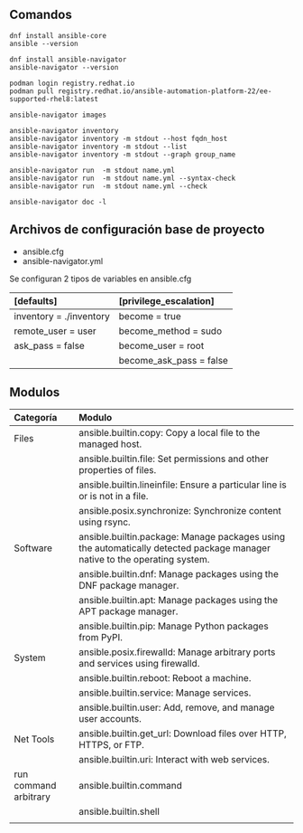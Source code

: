 ## Comandos

```
dnf install ansible-core
ansible --version

dnf install ansible-navigator
ansible-navigator --version

podman login registry.redhat.io
podman pull registry.redhat.io/ansible-automation-platform-22/ee-supported-rhel8:latest

ansible-navigator images

ansible-navigator inventory
ansible-navigator inventory -m stdout --host fqdn_host
ansible-navigator inventory -m stdout --list
ansible-navigator inventory -m stdout --graph group_name

ansible-navigator run  -m stdout name.yml
ansible-navigator run  -m stdout name.yml --syntax-check
ansible-navigator run  -m stdout name.yml --check

ansible-navigator doc -l

```

## Archivos de configuración base de proyecto

 - ansible.cfg
 - ansible-navigator.yml

 Se configuran 2 tipos de variables en ansible.cfg
 
 
| [defaults] | [privilege_escalation] |
|:---------- |:---------------------- |
| inventory = ./inventory | become = true |
| remote_user = user | become_method = sudo |
| ask_pass = false | become_user = root |
|               | become_ask_pass = false |

## Modulos

| Categoría | Modulo |
|:----------|:-------|
| Files | ansible.builtin.copy: Copy a local file to the managed host. |
| | ansible.builtin.file: Set permissions and other properties of files. |
| | ansible.builtin.lineinfile: Ensure a particular line is or is not in a file. |
| | ansible.posix.synchronize: Synchronize content using rsync. |
| Software | ansible.builtin.package: Manage packages using the automatically detected package manager native to the operating system. |
| | ansible.builtin.dnf: Manage packages using the DNF package manager. |
| | ansible.builtin.apt: Manage packages using the APT package manager. |
| | ansible.builtin.pip: Manage Python packages from PyPI. |
| System | ansible.posix.firewalld: Manage arbitrary ports and services using firewalld. |
| | ansible.builtin.reboot: Reboot a machine. |
| | ansible.builtin.service: Manage services. |
| | ansible.builtin.user: Add, remove, and manage user accounts. |
| Net Tools | ansible.builtin.get_url: Download files over HTTP, HTTPS, or FTP. |
| | ansible.builtin.uri: Interact with web services. |
| run command arbitrary | ansible.builtin.command |
| | ansible.builtin.shell | ansible.builtin.raw |
| | 




